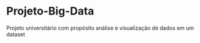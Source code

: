 # Projeto-Big-Data
Projeto universitário com propósito análise e visualização de dados em um dataset
